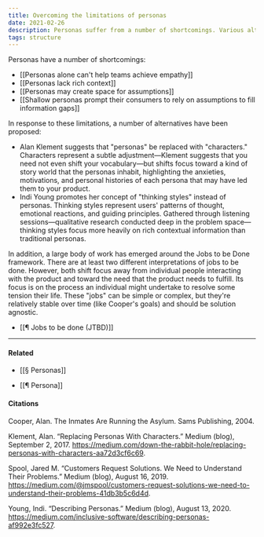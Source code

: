 ```yaml
---
title: Overcoming the limitations of personas
date: 2021-02-26
description: Personas suffer from a number of shortcomings. Various alternatives seek to overcome these limitations. 
tags: structure
---
```


Personas have a number of shortcomings: 

- [[Personas alone can't help teams achieve empathy]]
- [[Personas lack rich context]]
- [[Personas may create space for assumptions]]
- [[Shallow personas prompt their consumers to rely on assumptions to fill information gaps]]

In response to these limitations, a number of alternatives have been proposed:

- Alan Klement suggests that "personas" be replaced with "characters." Characters represent a subtle adjustment—Klement suggests that you need not even shift your vocabulary—but shifts focus toward a kind of story world that the personas inhabit, highlighting the anxieties, motivations, and personal histories of each persona that may have led them to your product. 
- Indi Young promotes her concept of "thinking styles" instead of personas. Thinking styles represent users' patterns of thought, emotional reactions, and guiding principles. Gathered through listening sessions—qualitative research conducted deep in the problem space—thinking styles focus more heavily on rich contextual information than traditional personas. 

In addition, a large body of work has emerged around the Jobs to be Done framework. There are at least two different interpretations of jobs to be done. However, both shift focus away from individual people interacting with the product and toward the need that the product needs to fulfill. Its focus is on the process an individual might undertake to resolve some tension their life. These "jobs" can be simple or complex, but they're relatively stable over time (like Cooper's goals) and should be solution agnostic. 

- [[¶ Jobs to be done (JTBD)]]


---
#### Related

- [[§ Personas]]

- [[¶ Persona]]

#### Citations

Cooper, Alan. The Inmates Are Running the Asylum. Sams Publishing, 2004.

Klement, Alan. “Replacing Personas With Characters.” Medium (blog), September 2, 2017. https://medium.com/down-the-rabbit-hole/replacing-personas-with-characters-aa72d3cf6c69.

Spool, Jared M. “Customers Request Solutions. We Need to Understand Their Problems.” Medium (blog), August 16, 2019. https://medium.com/@jmspool/customers-request-solutions-we-need-to-understand-their-problems-41db3b5c6d4d.

Young, Indi. “Describing Personas.” Medium (blog), August 13, 2020. https://medium.com/inclusive-software/describing-personas-af992e3fc527.